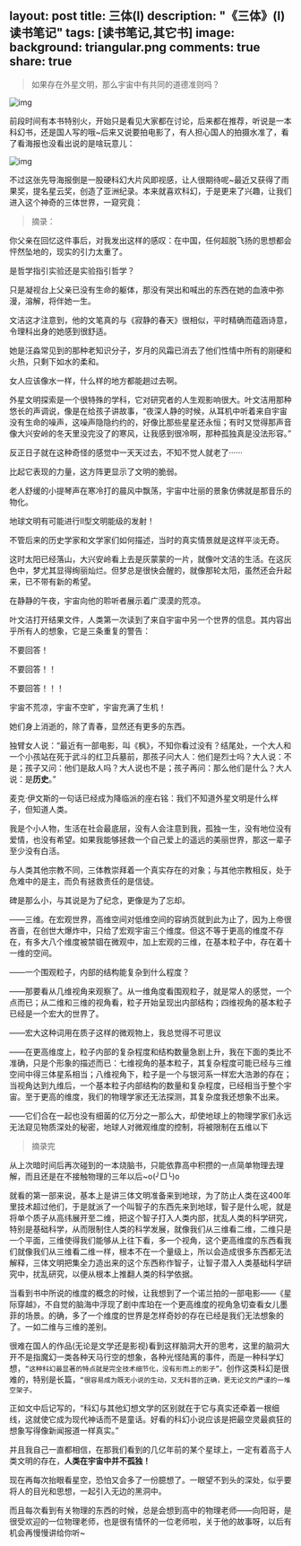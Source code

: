 layout: post
title: 三体(I)
description: "《三体》(I)读书笔记"
tags: [读书笔记,其它书]
image:
background: triangular.png
comments: true
share: true
---

>如果存在外星文明，那么宇宙中有共同的道德准则吗？

![img](http://img12.360buyimg.com//n0/jfs/t1813/307/791551781/1182814/39ea5056/55dadc44N0e86c842.jpg)

前段时间有本书特别火，开始只是看见大家都在讨论，后来都在推荐，听说是一本科幻书，还是国人写的哦~后来又说要拍电影了，有人担心国人的拍摄水准了，看了看海报也没看出说的是啥玩意儿：

![img](http://img31.mtime.cn/CMS/Gallery/2015/06/08/110341.70865216_1000.jpg)

不过这张先导海报倒是一股硬科幻大片风即视感，让人很期待呢~最近又获得了雨果奖，提名星云奖，创造了亚洲纪录。本来就喜欢科幻，于是更来了兴趣，让我们进入这个神奇的三体世界，一窥究竟：

>摘录：

你父亲在回忆这件事后，对我发出这样的感叹：在中国，任何超脱飞扬的思想都会怦然坠地的，现实的引力太重了。

是哲学指引实验还是实验指引哲学？

只是凝视台上父亲已没有生命的躯体，那没有哭出和喊出的东西在她的血液中弥漫，溶解，将伴她一生。

文洁这才注意到，他的文笔真的与《寂静的春天》很相似，平时精确而蕴涵诗意，令理科出身的她感到很舒适。

她是汪淼常见到的那种老知识分子，岁月的风霜已消去了他们性情中所有的刚硬和火热，只剩下如水的柔和。

女人应该像水一样，什么样的地方都能趟过去啊。

外星文明探索是一个很特殊的学科，它对研究者的人生观影响很大。叶文洁用那种悠长的声调说，像是在给孩子讲故事，“夜深人静的时候，从耳机中听着来自宇宙没有生命的噪声，这噪声隐隐约约的，好像比那些星星还永恒；有时又觉得那声音像大兴安岭的冬天里没完没了的寒风，让我感到很冷啊，那种孤独真是没法形容。”

反正日子就在这种奇怪的感觉中一天天过去，不知不觉人就老了······

比起它表现的力量，这方阵更显示了文明的脆弱。

老人舒缓的小提琴声在寒冷打的晨风中飘荡，宇宙中壮丽的景象仿佛就是那音乐的物化。

地球文明有可能进行Ⅱ型文明能级的发射！

不管后来的历史学家和文学家们如何描述，当时的真实情景就是这样平淡无奇。

这时太阳已经落山，大兴安岭看上去是灰蒙蒙的一片，就像叶文洁的生活。在这灰色中，梦尤其显得绚丽灿烂。但梦总是很快会醒的，就像那轮太阳，虽然还会升起来，已不带有新的希望。

在静静的午夜，宇宙向他的聆听者展示着广漠漠的荒凉。

叶文洁打开结果文件，人类第一次读到了来自宇宙中另一个世界的信息。其内容出乎所有人的想象，它是三条重复的警告：

不要回答！

不要回答！！

不要回答！！！

宇宙不荒凉，宇宙不空旷，宇宙充满了生机！

她们身上消逝的，除了青春，显然还有更多的东西。

独臂女人说：“最近有一部电影，叫《枫》，不知你看过没有？结尾处，一个大人和一个小孩站在死于武斗的红卫兵墓前，那孩子问大人：他们是烈士吗？大人说：不是；孩子又问：他们是敌人吗？大人说也不是；孩子再问：那么他们是什么？大人说：是**历史**。”

麦克·伊文斯的一句话已经成为降临派的座右铭：我们不知道外星文明是什么样子，但知道人类。

我是个小人物，生活在社会最底层，没有人会注意到我，孤独一生，没有地位没有爱情，也没有希望。如果我能够拯救一个自己爱上的遥远的美丽世界，那这一辈子至少没有白活。

与人类其他宗教不同，三体教崇拜着一个真实存在的对象；与其他宗教相反，处于危难中的是主，而负有拯救责任的是信徒。

碑是那么小，与其说是为了纪念，更像是为了忘却。

——三维。在宏观世界，高维空间对低维空间的容纳页就到此为止了，因为上帝很吝啬，在创世大爆炸中，只给了宏观宇宙三个维度。但这不等于更高的维度不存在，有多大八个维度被禁锢在微观中，加上宏观的三维，在基本粒子中，存在着十一维的空间。

——一个围观粒子，内部的结构能复杂到什么程度？

——那要看从几维视角来观察了。从一维角度看围观粒子，就是常人的感觉，一个点而已；从二维和三维的视角看，粒子开始呈现出内部结构；四维视角的基本粒子已经是一个宏大的世界了。

——宏大这种词用在质子这样的微观物上，我总觉得不可思议

——在更高维度上，粒子内部的复杂程度和结构数量急剧上升，我在下面的类比不准确，只是个形象的描述而已：七维视角的基本粒子，其复杂程度可能已经与三维空间中得三体星系相当；八维视角下，粒子是一个与银河系一样宏大浩渺的存在；当视角达到九维后，一个基本粒子内部结构的数量和复杂程度，已经相当于整个宇宙。至于更高的维度，我们的物理学家还无法探测，其复杂度我还想象不出来。

——它们合在一起也没有细菌的亿万分之一那么大，却使地球上的物理学家们永远无法窥见物质深处的秘密，地球人对微观维度的控制，将被限制在五维以下

>摘录完

从上次暗时间后再次碰到的一本烧脑书，只能依靠高中积攒的一点简单物理去理解，而且还是在不接触物理的三年以后~o(╯□╰)o

就看的第一部来说，基本上是讲三体文明准备来到地球，为了防止人类在这400年里技术超过他们，于是就派了一个叫智子的东西先来到地球，智子是什么呢，就是将单个质子从高纬展开至二维，把这个智子打入人类内部，扰乱人类的科学研究，特别是基础科学，从而限制住人类的科学发展，就像我们从三维看二维，二维只是一个平面，三维使得我们能够从上往下看，多一个视角，这个更高维度的东西看我们就像我们从三维看二维一样，根本不在一个量级上，所以会造成很多东西都无法解释，三体文明把集全力造出来的这个东西称作智子，让智子潜入人类基础科学研究中，扰乱研究，以便从根本上推翻人类的科学依据。

当看到书中所说的维度的概念的时候，让我想到了一个诺兰拍的一部电影——《星际穿越》，不自觉的脑海中浮现了剧中库珀在一个更高维度的视角急切查看女儿墨菲的场景。的确，多了一个维度的世界是怎样奇妙的存在已经是我们无法想象的了。一如二维与三维的差别。

很难在国人的作品(无论是文学还是影视)看到这样脑洞大开的思考，这里的脑洞大开不是指魔幻一类各种天马行空的想象，各种光怪陆离的事件，而是一种科学幻想，```“这种科幻最显著的特点就是完全技术细节化，没有形而上的影子”。```创作这类科幻是很难的，特别是长篇，```“很容易成为既无小说的生动，又无科普的正确，更无论文的严谨的一堆空架子。```

正如文中后记写的，“科幻与其他幻想文学的区别就在于它与真实还牵着一根细线，这就使它成为现代神话而不是童话。好看的科幻小说应该是把最空灵最疯狂的想象写得像新闻报道一样真实。”

并且我自己一直都相信，在那我们看到的几亿年前的某个星球上，一定有着高于人类文明的存在，**人类在宇宙中并不孤独！**

现在再每次抬眼看星空，恐怕又会多了一份臆想了。一眼望不到头的深处，似乎要将人的目光和思想，一起引入无边的黑洞中。

而且每次看到有关物理的东西的时候，总是会想到高中的物理老师——向阳哥，是很受欢迎的一位物理老师，也是很有情怀的一位老师啦，关于他的故事呀，以后有机会再慢慢讲给你听~
